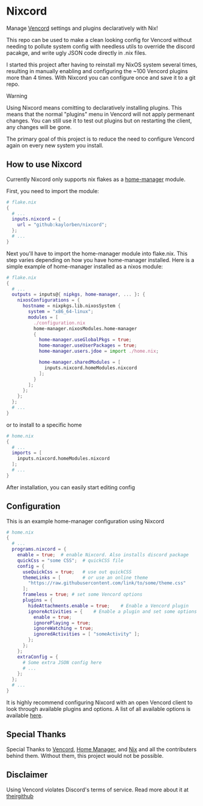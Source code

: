 # Nixcord

Manage [Vencord](https://github.com/Vendicated/Vencord) settings and plugins
declaratively with Nix!

This repo can be used to make a clean looking config for Vencord without needing
to pollute system config with needless utils to override the discord pacakge,
and write ugly JSON code directly in .nix files.

I started this project after having to reinstall my NixOS system several times,
resulting in manually enabling and configuring the ~100 Vencord plugins more
than 4 times. With Nixcord you can configure once and save it to a git repo.

>[!WARNING]
> Using Nixcord means comitting to declaratively installing plugins. This means
> that the normal "plugins" menu in Vencord will not apply permenant changes.
> You can still use it to test out plugins but on restarting the client, any
> changes will be gone.
>
> The primary goal of this project is to reduce the need to configure Vencord
> again on every new system you install.

## How to use Nixcord

Currently Nixcord only supports nix flakes as a
[home-manager](https://github.com/nix-community/home-manager) module.

First, you need to import the module:

```nix
# flake.nix
{
  # ...
  inputs.nixcord = {
    url = "github:kaylorben/nixcord";
  };
  # ...
}
```

Next you'll have to import the home-manager module into flake.nix. This step
varies depending on how you have home-manager installed. Here is a simple
example of home-manager installed as a nixos module:

```nix
# flake.nix
{
  # ...
  outputs = inputs@{ nipkgs, home-manager, ... }: {
    nixosConfigurations = {
      hostname = nixpkgs.lib.nixosSystem {
        system = "x86_64-linux";
        modules = [
          ./configuration.nix
          home-manager.nixosModules.home-manager
          {
            home-manager.useGlobalPkgs = true;
            home-manager.useUserPackages = true;
            home-manager.users.jdoe = import ./home.nix;

            home-manager.sharedModules = [
              inputs.nixcord.homeModules.nixcord
            ];
          }
        ];
      };
    };
  };
  # ...
}
```

or to install to a specific home

```nix
# home.nix
{
  # ...
  imports = [
    inputs.nixcord.homeModules.nixcord
  ];
  # ...
}
```

After installation, you can easily start editing config

## Configuration

This is an example home-manager configuration using Nixcord

```nix
# home.nix
{
  # ...
  programs.nixcord = {
    enable = true;  # enable Nixcord. Also installs discord package
    quickCss = "some CSS";  # quickCSS file
    config = {
      useQuickCss = true;   # use out quickCSS
      themeLinks = [        # or use an online theme
        "https://raw.githubusercontent.com/link/to/some/theme.css"
      ];
      frameless = true; # set some Vencord options
      plugins = {
        hideAttachments.enable = true;    # Enable a Vencord plugin
        ignoreActivities = {    # Enable a plugin and set some options
          enable = true;
          ignorePlaying = true;
          ignoreWatching = true;
          ignoredActivities = [ "someActivity" ];
        };
      };
    };
    extraConfig = {
      # Some extra JSON config here
      # ...
    };
  };
  # ...
}
```

It is highly recommend configuring Nixcord with an open Vencord client to
look through available plugins and options. A list of all available options is
available [here](docs/INDEX.md).

## Special Thanks

Special Thanks to [Vencord](https://github.com/Vendicated/Vencord),
[Home Manager](https://github.com/nix-community/home-manager), and
[Nix](https://nixos.org/) and all the contributers behind them. Without them,
this project would not be possible.

## Disclaimer

Using Vencord violates Discord's terms of service.
Read more about it at [theirgithub](https://github.com/Vendicated/Vencord)

